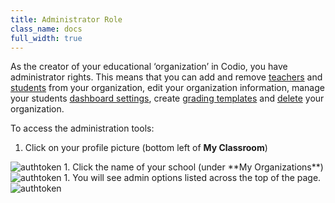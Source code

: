 ```yaml
---
title: Administrator Role
class_name: docs
full_width: true
---
```


As the creator of your educational ‘organization’ in Codio, you have administrator rights. This means that you can add and remove [teachers](/docs/teacher/create/addteachers/) and [students](/docs/teacher/create/bulkupload/) from your organization, edit your organization information, manage your students [dashboard settings](/docs/teacher/create/dash/), create [grading templates](/docs/teacher/assess/rubric/) and [delete](/docs/teacher/create/deleteorg/) your organization.

To access the administration tools:

1. Click on your profile picture (bottom left of  **My Classroom**) 
<img alt="authtoken" src="/img/docs/class_administration/profilepic.png" class="simple"/>
1. Click the name of your school (under **My Organizations**)
<img alt="authtoken" src="/img/docs/class_administration/addteachers/myschoolorg.png" class="simple"/>
1. You will see admin options listed across the top of the page. 
<img alt="authtoken" src="/img/docs/manage_organization/memberstab.png" class="simple"/>


